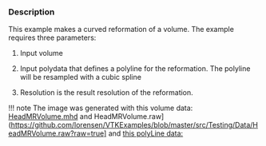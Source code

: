 ### Description
This example makes a curved reformation of a volume. The example requires three parameters:

1. Input volume

2. Input polydata that defines a polyline for the reformation. The polyline will be resampled with a cubic spline

3. Resolution is the result resolution of the reformation.

!!! note
    The image was generated with this volume data: [HeadMRVolume.mhd](https://github.com/lorensen/VTKExamples/raw/master/src/Testing/Data/HeadMRVolume.mhd) and HeadMRVolume.raw](https://github.com/lorensen/VTKExamples/blob/master/src/Testing/Data/HeadMRVolume.raw?raw=true] and [this polyLine data:](https://github.com/lorensen/VTKExamples/raw/master/src/Testing/Data/polyline.vtk)

